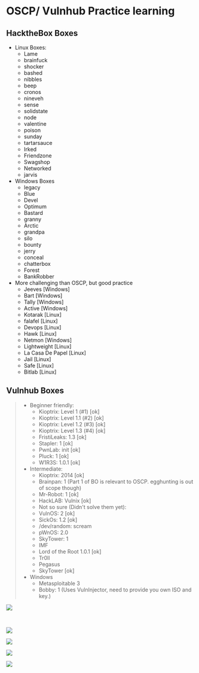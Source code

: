 # **OSCP/ Vulnhub Practice learning**

## **HacktheBox Boxes <a href="#hackthebox-boxes" id="hackthebox-boxes"></a>**

* Linux Boxes:
  * &#x20;Lame
  * brainfuck
  * shocker
  * bashed
  * nibbles
  * beep
  * cronos
  * nineveh
  * sense
  * solidstate
  * node
  * valentine
  * poison
  * sunday
  * tartarsauce
  * Irked
  * Friendzone
  * Swagshop
  * Networked
  * jarvis
* Windows Boxes
  * legacy
  * Blue
  * Devel
  * Optimum
  * Bastard
  * granny
  * Arctic
  * grandpa
  * silo
  * bounty
  * jerry
  * conceal
  * chatterbox
  * Forest
  * BankRobber
* More challenging than OSCP, but good practice
  * Jeeves \[Windows]
  * Bart \[Windows]
  * Tally \[Windows]
  * Active \[Windows]
  * Kotarak \[Linux]
  * falafel \[Linux]
  * Devops \[Linux]
  * Hawk \[Linux]
  * Netmon \[Windows]
  * Lightweight \[Linux]
  * La Casa De Papel \[Linux]
  * Jail \[Linux]
  * Safe \[Linux]
  * Bitlab \[Linux]

## **Vulnhub Boxes <a href="#vulnhub-boxes" id="vulnhub-boxes"></a>**

> * Beginner friendly:
>   * Kioptrix: Level 1 (#1) \[ok]
>   * Kioptrix: Level 1.1 (#2) \[ok]
>   * Kioptrix: Level 1.2 (#3) \[ok]
>   * Kioptrix: Level 1.3 (#4) \[ok]
>   * FristiLeaks: 1.3 \[ok]
>   * Stapler: 1 \[ok]
>   * PwnLab: init \[ok]
>   * Pluck: 1 \[ok]
>   * W1R3S: 1.0.1 \[ok]
> * Intermediate:
>   * Kioptrix: 2014 \[ok]
>   * Brainpan: 1 (Part 1 of BO is relevant to OSCP. egghunting is out of scope though)
>   * Mr-Robot: 1 \[ok]
>   * HackLAB: Vulnix \[ok]
>   * Not so sure (Didn't solve them yet):
>   * VulnOS: 2 \[ok]
>   * SickOs: 1.2 \[ok]
>   * /dev/random: scream
>   * pWnOS: 2.0
>   * SkyTower: 1
>   * IMF
>   * Lord of the Root 1.0.1 \[ok]
>   * Tr0ll
>   * Pegasus
>   * SkyTower \[ok]
> * Windows
>   * Metasploitable 3
>   * Bobby: 1 (Uses VulnInjector, need to provide you own ISO and key.)

![](https://gblobscdn.gitbook.com/assets%2F-LkvnWByFHssLOYr3\_77%2F-Lvcf685QX4wZ1xvv3dq%2F-LvcgKePPDiClhZilBfL%2Fimage.png?alt=media\&token=dd526be7-3297-4575-9216-8d37bea743bf)

​

![](https://gblobscdn.gitbook.com/assets%2F-LkvnWByFHssLOYr3\_77%2F-Lxa2NohxO\_YmjzaD6-6%2F-Lxa32AZRGFDwqkknGN6%2F1\_bPi8CFZESU1G3hYB2bnFbw.png?alt=media\&token=39ef9fa4-32be-4c47-ac95-840117977a0e)

![](https://gblobscdn.gitbook.com/assets%2F-LkvnWByFHssLOYr3\_77%2F-LxlufQITeQXTdfNGykU%2F-LxoYWLpfS62xaylQXxl%2FScreenshot\_2020-01-05-10-34-38-731\_com.whatsapp.jpg?alt=media\&token=1ef28fe0-472f-4eb6-ae7d-e95daf3daa6a)

![](https://gblobscdn.gitbook.com/assets%2F-LkvnWByFHssLOYr3\_77%2F-LxlufQITeQXTdfNGykU%2F-Lxo\_G90U5EnAh3ggzbA%2FENeNiyGU8AAFT45.png?alt=media\&token=b5fe31b4-0a44-4731-89c5-7e20b8dfab33)

![](https://gblobscdn.gitbook.com/assets%2F-LkvnWByFHssLOYr3\_77%2F-LxlufQITeQXTdfNGykU%2F-LxoaF1d0aW2VyVYiHJX%2Fweb%20app.PNG?alt=media\&token=7d72277e-5339-4d39-978a-38067bea3b6b)
